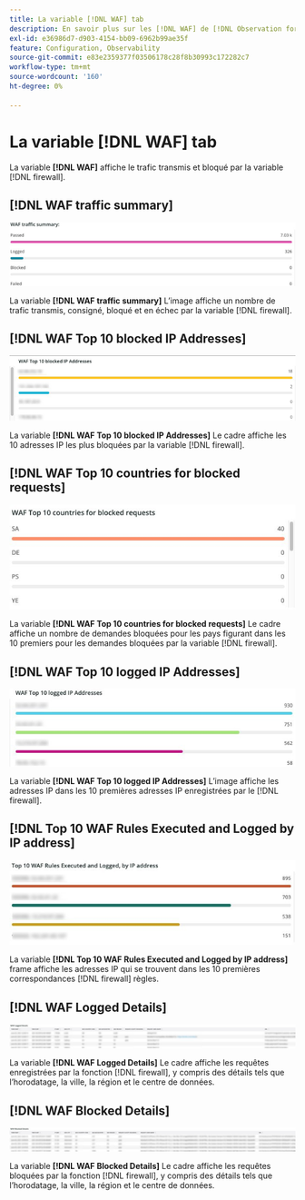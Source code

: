 ```yaml
---
title: La variable [!DNL WAF] tab
description: En savoir plus sur les [!DNL WAF] de [!DNL Observation for Adobe Commerce].
exl-id: e36986d7-d903-4154-bb09-6962b99ae35f
feature: Configuration, Observability
source-git-commit: e83e2359377f03506178c28f8b30993c172282c7
workflow-type: tm+mt
source-wordcount: '160'
ht-degree: 0%

---
```


# La variable [!DNL WAF] tab

La variable **[!DNL WAF]** affiche le trafic transmis et bloqué par la variable [!DNL firewall].

## [!DNL WAF traffic summary]

![Synthèse du trafic WAF](../../assets/tools/observation-for-adobe-commerce/waf-1.png)

La variable **[!DNL WAF traffic summary]** L’image affiche un nombre de trafic transmis, consigné, bloqué et en échec par la variable [!DNL firewall].

## [!DNL WAF Top 10 blocked IP Addresses]

![10 premières adresses IP bloquées par WAF](../../assets/tools/observation-for-adobe-commerce/waf-2.png)

La variable **[!DNL WAF Top 10 blocked IP Addresses]** Le cadre affiche les 10 adresses IP les plus bloquées par la variable [!DNL firewall].

## [!DNL WAF Top 10 countries for blocked requests]

![Les 10 premiers pays du WAF pour les demandes bloquées](../../assets/tools/observation-for-adobe-commerce/waf-3.jpg)

La variable **[!DNL WAF Top 10 countries for blocked requests]** Le cadre affiche un nombre de demandes bloquées pour les pays figurant dans les 10 premiers pour les demandes bloquées par la variable [!DNL firewall].

## [!DNL WAF Top 10 logged IP Addresses]

![10 premières adresses IP enregistrées WAF](../../assets/tools/observation-for-adobe-commerce/waf-4.jpg)

La variable **[!DNL WAF Top 10 logged IP Addresses]** L’image affiche les adresses IP dans les 10 premières adresses IP enregistrées par le [!DNL firewall].

## [!DNL Top 10 WAF Rules Executed and Logged by IP address]

![Les 10 premières règles WAF exécutées et consignées par adresse IP](../../assets/tools/observation-for-adobe-commerce/waf-5.jpg)

La variable **[!DNL Top 10 WAF Rules Executed and Logged by IP address]** frame affiche les adresses IP qui se trouvent dans les 10 premières correspondances [!DNL firewall] règles.

## [!DNL WAF Logged Details]

![Détails consignés WAF](../../assets/tools/observation-for-adobe-commerce/waf-6.jpg)

La variable **[!DNL WAF Logged Details]** Le cadre affiche les requêtes enregistrées par la fonction [!DNL firewall], y compris des détails tels que l’horodatage, la ville, la région et le centre de données.

## [!DNL WAF Blocked Details]

![Informations bloquées par le WAF](../../assets/tools/observation-for-adobe-commerce/waf-7.jpg)

La variable **[!DNL WAF Blocked Details]** Le cadre affiche les requêtes bloquées par la fonction [!DNL firewall], y compris des détails tels que l’horodatage, la ville, la région et le centre de données.
